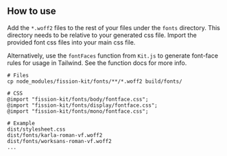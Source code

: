 ## How to use

Add the `*.woff2` files to the rest of your files under the `fonts` directory. This directory needs to be relative to your generated css file. Import the provided font css files into your main css file.

Alternatively, use the `fontFaces` function from `Kit.js` to generate font-face rules for usage in Tailwind. See the function docs for more info.



```shell
# Files
cp node_modules/fission-kit/fonts/**/*.woff2 build/fonts/

# CSS
@import "fission-kit/fonts/body/fontface.css";
@import "fission-kit/fonts/display/fontface.css";
@import "fission-kit/fonts/mono/fontface.css";

# Example
dist/stylesheet.css
dist/fonts/karla-roman-vf.woff2
dist/fonts/worksans-roman-vf.woff2
...
```
